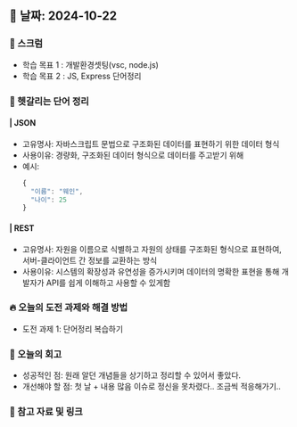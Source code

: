 ## 📅 날짜: 2024-10-22

### 💬 스크럼
- 학습 목표 1 : 개발환경셋팅(vsc, node.js)
- 학습 목표 2 : JS, Express 단어정리

### 📒 헷갈리는 단어 정리
#### | JSON
- 고유명사: 자바스크립트 문법으로 구조화된 데이터를 표현하기 위한 데이터 형식
- 사용이유: 경량화, 구조화된 데이터 형식으로 데이터를 주고받기 위해
- 예시:
  ```javascript
  {
	"이름": "웨인",
	"나이": 25
  }
  ```
  
#### | REST
- 고유명사: 자원을 이름으로 식별하고 자원의 상태를 구조화된 형식으로 표현하여, 서버-클라이언트 간 정보를 교환하는 방식
- 사용이유: 시스템의 확장성과 유연성을 증가시키며 데이터의 명확한 표현을 통해 개발자가 API를 쉽게 이해하고 사용할 수 있게함

### 🔥 오늘의 도전 과제와 해결 방법
- 도전 과제 1: 단어정리 복습하기

### 💭 오늘의 회고
- 성공적인 점: 원래 알던 개념들을 상기하고 정리할 수 있어서 좋았다.
- 개선해야 할 점: 첫 날 + 내용 많음 이슈로 정신을 못차렸다.. 조금씩 적응해가기..
  

### 📁 참고 자료 및 링크
